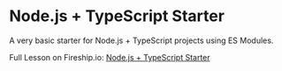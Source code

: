 # Node.js + TypeScript Starter

A very basic starter for Node.js + TypeScript projects using ES Modules.

Full Lesson on Fireship.io: [Node.js + TypeScript Starter](https://fireship.io/lessons/typescript-nodejs-setup/)
